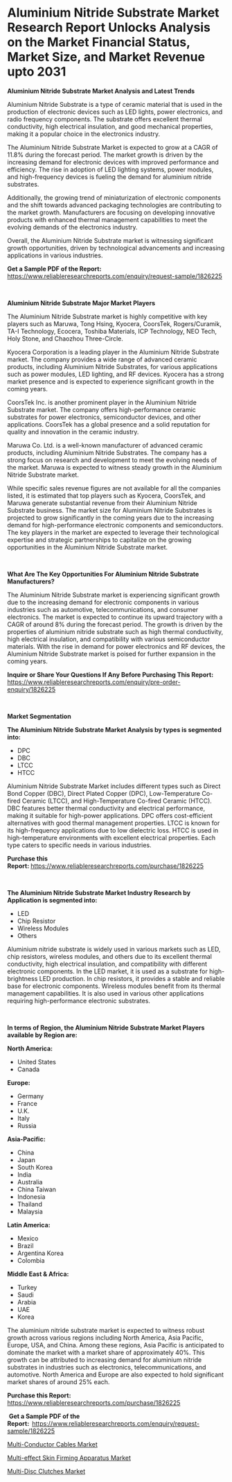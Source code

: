<p><h1>Aluminium Nitride Substrate Market Research Report Unlocks Analysis on the Market Financial Status, Market Size, and Market Revenue upto 2031</h1></p><p><strong>Aluminium Nitride Substrate Market Analysis and Latest Trends</strong></p>
<p><p>Aluminium Nitride Substrate is a type of ceramic material that is used in the production of electronic devices such as LED lights, power electronics, and radio frequency components. The substrate offers excellent thermal conductivity, high electrical insulation, and good mechanical properties, making it a popular choice in the electronics industry.</p><p>The Aluminium Nitride Substrate Market is expected to grow at a CAGR of 11.8% during the forecast period. The market growth is driven by the increasing demand for electronic devices with improved performance and efficiency. The rise in adoption of LED lighting systems, power modules, and high-frequency devices is fueling the demand for aluminium nitride substrates.</p><p>Additionally, the growing trend of miniaturization of electronic components and the shift towards advanced packaging technologies are contributing to the market growth. Manufacturers are focusing on developing innovative products with enhanced thermal management capabilities to meet the evolving demands of the electronics industry.</p><p>Overall, the Aluminium Nitride Substrate market is witnessing significant growth opportunities, driven by technological advancements and increasing applications in various industries.</p></p>
<p><strong>Get a Sample PDF of the Report:&nbsp;</strong> <a href="https://www.reliableresearchreports.com/enquiry/request-sample/1826225">https://www.reliableresearchreports.com/enquiry/request-sample/1826225</a></p>
<p>&nbsp;</p>
<p><strong>Aluminium Nitride Substrate Major Market Players</strong></p>
<p><p>The Aluminium Nitride Substrate market is highly competitive with key players such as Maruwa, Tong Hsing, Kyocera, CoorsTek, Rogers/Curamik, TA-I Technology, Ecocera, Toshiba Materials, ICP Technology, NEO Tech, Holy Stone, and Chaozhou Three-Circle.</p><p>Kyocera Corporation is a leading player in the Aluminium Nitride Substrate market. The company provides a wide range of advanced ceramic products, including Aluminium Nitride Substrates, for various applications such as power modules, LED lighting, and RF devices. Kyocera has a strong market presence and is expected to experience significant growth in the coming years.</p><p>CoorsTek Inc. is another prominent player in the Aluminium Nitride Substrate market. The company offers high-performance ceramic substrates for power electronics, semiconductor devices, and other applications. CoorsTek has a global presence and a solid reputation for quality and innovation in the ceramic industry.</p><p>Maruwa Co. Ltd. is a well-known manufacturer of advanced ceramic products, including Aluminium Nitride Substrates. The company has a strong focus on research and development to meet the evolving needs of the market. Maruwa is expected to witness steady growth in the Aluminium Nitride Substrate market.</p><p>While specific sales revenue figures are not available for all the companies listed, it is estimated that top players such as Kyocera, CoorsTek, and Maruwa generate substantial revenue from their Aluminium Nitride Substrate business. The market size for Aluminium Nitride Substrates is projected to grow significantly in the coming years due to the increasing demand for high-performance electronic components and semiconductors. The key players in the market are expected to leverage their technological expertise and strategic partnerships to capitalize on the growing opportunities in the Aluminium Nitride Substrate market.</p></p>
<p>&nbsp;</p>
<p><strong>What Are The Key Opportunities For Aluminium Nitride Substrate Manufacturers?</strong></p>
<p><p>The Aluminium Nitride Substrate market is experiencing significant growth due to the increasing demand for electronic components in various industries such as automotive, telecommunications, and consumer electronics. The market is expected to continue its upward trajectory with a CAGR of around 8% during the forecast period. The growth is driven by the properties of aluminium nitride substrate such as high thermal conductivity, high electrical insulation, and compatibility with various semiconductor materials. With the rise in demand for power electronics and RF devices, the Aluminium Nitride Substrate market is poised for further expansion in the coming years.</p></p>
<p><strong>Inquire or Share Your Questions If Any Before Purchasing This Report:</strong> <a href="https://www.reliableresearchreports.com/enquiry/pre-order-enquiry/1826225">https://www.reliableresearchreports.com/enquiry/pre-order-enquiry/1826225</a></p>
<p>&nbsp;</p>
<p><strong>Market Segmentation</strong></p>
<p><strong>The Aluminium Nitride Substrate Market Analysis by types is segmented into:</strong></p>
<p><ul><li>DPC</li><li>DBC</li><li>LTCC</li><li>HTCC</li></ul></p>
<p><p>Aluminium Nitride Substrate Market includes different types such as Direct Bond Copper (DBC), Direct Plated Copper (DPC), Low-Temperature Co-fired Ceramic (LTCC), and High-Temperature Co-fired Ceramic (HTCC). DBC features better thermal conductivity and electrical performance, making it suitable for high-power applications. DPC offers cost-efficient alternatives with good thermal management properties. LTCC is known for its high-frequency applications due to low dielectric loss. HTCC is used in high-temperature environments with excellent electrical properties. Each type caters to specific needs in various industries.</p></p>
<p><strong>Purchase this Report:&nbsp;</strong><a href="https://www.reliableresearchreports.com/purchase/1826225">https://www.reliableresearchreports.com/purchase/1826225</a></p>
<p>&nbsp;</p>
<p><strong>The Aluminium Nitride Substrate Market Industry Research by Application is segmented into:</strong></p>
<p><ul><li>LED</li><li>Chip Resistor</li><li>Wireless Modules</li><li>Others</li></ul></p>
<p><p>Aluminium nitride substrate is widely used in various markets such as LED, chip resistors, wireless modules, and others due to its excellent thermal conductivity, high electrical insulation, and compatibility with different electronic components. In the LED market, it is used as a substrate for high-brightness LED production. In chip resistors, it provides a stable and reliable base for electronic components. Wireless modules benefit from its thermal management capabilities. It is also used in various other applications requiring high-performance electronic substrates.</p></p>
<p>&nbsp;</p>
<p><strong>In terms of Region, the Aluminium Nitride Substrate Market Players available by Region are:</strong></p>
<p>
    <p> <strong> North America: </strong>
        <ul>
            <li>United States</li>
            <li>Canada</li>
        </ul>
        </p> 
    <p> <strong> Europe: </strong>
        <ul>
            <li>Germany</li>
            <li>France</li>
            <li>U.K.</li>
            <li>Italy</li>
            <li>Russia</li>
        </ul>
        </p> 
    <p> <strong> Asia-Pacific: </strong>
        <ul>
            <li>China</li>
            <li>Japan</li>
            <li>South Korea</li>
            <li>India</li>
            <li>Australia</li>
            <li>China Taiwan</li>
            <li>Indonesia</li>
            <li>Thailand</li>
            <li>Malaysia</li>
        </ul>
        </p> 
    <p> <strong> Latin America: </strong>
        <ul>
            <li>Mexico</li>
            <li>Brazil</li>
            <li>Argentina Korea</li>
            <li>Colombia</li>
        </ul>
        </p> 
    <p> <strong> Middle East & Africa: </strong>
        <ul>
            <li>Turkey</li>
            <li>Saudi</li>
            <li>Arabia</li>
            <li>UAE</li>
            <li>Korea</li>
        </ul>
    </p>
    </p>
<p><p>The aluminium nitride substrate market is expected to witness robust growth across various regions including North America, Asia Pacific, Europe, USA, and China. Among these regions, Asia Pacific is anticipated to dominate the market with a market share of approximately 40%. This growth can be attributed to increasing demand for aluminium nitride substrates in industries such as electronics, telecommunications, and automotive. North America and Europe are also expected to hold significant market shares of around 25% each.</p></p>
<p><strong>Purchase this Report: </strong><a href="https://www.reliableresearchreports.com/purchase/1826225">https://www.reliableresearchreports.com/purchase/1826225</a></p>
<p>&nbsp;<strong>Get a Sample PDF of the Report:&nbsp;&nbsp;</strong><a href="https://www.reliableresearchreports.com/enquiry/request-sample/1826225">https://www.reliableresearchreports.com/enquiry/request-sample/1826225</a></p>
<p><strong></strong></p>
<p><p><a href="https://view.publitas.com/reportprime-1/multi-conductor-cables-market-size-reflecting-a-forecast-till-2030-market-by-type-by-application-and-by-geography/">Multi-Conductor Cables Market</a></p><p><a href="https://view.publitas.com/reportprime-1/multi-effect-skin-firming-apparatus-market-research-report-the-key-to-successful-business-strategy-forecasted-for-period-from-2023-2030/">Multi-effect Skin Firming Apparatus Market</a></p><p><a href="https://view.publitas.com/reportprime-1/multi-disc-clutches-market-research-report-unlocks-analysis-on-the-market-financial-status-market-size-and-market-revenue-upto-2030/">Multi-Disc Clutches Market</a></p></p>